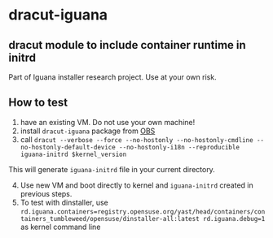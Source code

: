 # dracut-iguana
## dracut module to include container runtime in initrd

Part of Iguana installer research project. Use at your own risk.

## How to test

1) have an existing VM. Do not use your own machine!
2) install `dracut-iguana` package from [OBS](https://build.opensuse.org/package/show/home:oholecek/dracut-iguana)
3) call `dracut --verbose --force --no-hostonly --no-hostonly-cmdline --no-hostonly-default-device --no-hostonly-i18n --reproducible iguana-initrd $kernel_version`

  This will generate `iguana-initrd` file in your current directory.

4) Use new VM and boot directly to kernel and `iguana-initrd` created in previous steps.
5) To test with dinstaller, use `rd.iguana.containers=registry.opensuse.org/yast/head/containers/containers_tumbleweed/opensuse/dinstaller-all:latest rd.iguana.debug=1` as kernel command line